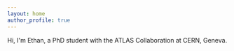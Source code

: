 ```yaml
---
layout: home
author_profile: true
---
```



Hi, I'm Ethan, a PhD student with the ATLAS Collaboration at CERN, Geneva.